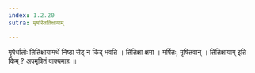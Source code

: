 ```yaml
---
index: 1.2.20
sutra: मृषस्तितिक्षायाम्

---
```

मृषेर्धातोः तितिक्षायामर्थे निष्ठा सेट् न किद् भवति । तितिक्षा क्षमा । मर्षितः, मृषितवान् । तितिक्षायाम् इति किम् ? अपमृषितं वाक्यमाह ॥